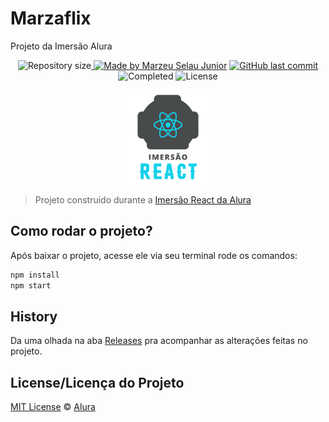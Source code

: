 # Marzaflix
Projeto da Imersão Alura

<p align="center">
<img alt="Repository size" src="https://img.shields.io/github/repo-size/Marzeu/marzaflix"><a href="https://www.linkedin.com/in/marzeu-selau-junior-4b755410b/">
<img alt="Made by Marzeu Selau Junior" src="https://img.shields.io/badge/made%20by-Marzeu%20Selau%20Junior-%2304D361"></a>
<a href="https://github.com/Marzeu/marzaflix/commits/master">
<img alt="GitHub last commit" src="https://img.shields.io/github/last-commit/Marzeu/marzaflix"></a>  
<img alt="Completed" src="https://img.shields.io/badge/Imersão%20React%20Alura%20-done-7159c1"></img>  
<img alt="License" src="https://img.shields.io/github/license/Marzeu/marzaflix?color=blue">
</p>

<p align="center">
  <img alt="Logo do projeto" width="150px" src="./src/assests/img/imersao.svg" />
</p>

> Projeto construido durante a [Imersão React da Alura](https://www.alura.com.br/imersao-react/)


## Como rodar o projeto?

Após baixar o projeto, acesse ele via seu terminal rode os comandos:

```sh
npm install
npm start
```

## History
Da uma olhada na aba [Releases](https://github.com/omariosouto/pokedex/releases) pra acompanhar as alterações feitas no projeto.

## License/Licença do Projeto
[MIT License](./LICENSE) © [Alura](http://alura.com.br/)